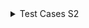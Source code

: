   <details> <summary> Test Cases S2</summary>
  <p>
    
| Test Case ID# | Test case description | Test steps | Expected result | Prerequisites | Executed by | Pass/Fail |
| --- | --- | --- | --- | --- | --- | --- |
| 1 | Default landing page should display the new article. | Run your project and it should land you on articles page without login | News article fetch from the API from general category. | https://newsapi.org/ and valid url|  |  |

  </p> 
  </details>
